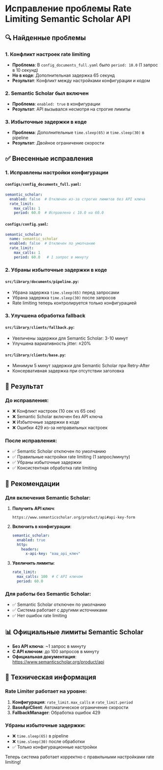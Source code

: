 # Исправление проблемы Rate Limiting Semantic Scholar API

## 🔍 Найденные проблемы

### 1. **Конфликт настроек rate limiting**
- **Проблема**: В `config_documents_full.yaml` было `period: 10.0` (1 запрос в 10 секунд)
- **Но в коде**: Дополнительная задержка 65 секунд
- **Результат**: Конфликт между настройками конфигурации и кодом

### 2. **Semantic Scholar был включен**
- **Проблема**: `enabled: true` в конфигурации
- **Результат**: API вызывался несмотря на строгие лимиты

### 3. **Избыточные задержки в коде**
- **Проблема**: Дополнительные `time.sleep(65)` и `time.sleep(30)` в pipeline
- **Результат**: Двойное ограничение скорости

## ✅ Внесенные исправления

### 1. **Исправлены настройки конфигурации**

#### `configs/config_documents_full.yaml`:
```yaml
semantic_scholar:
  enabled: false  # Отключен из-за строгих лимитов без API ключа
  rate_limit:
    max_calls: 1
    period: 60.0  # Исправлено с 10.0 на 60.0
```

#### `configs/config.yaml`:
```yaml
semantic_scholar:
  name: semantic_scholar
  enabled: false  # Отключен по умолчанию
  rate_limit:
    max_calls: 1
    period: 60.0   # 1 запрос в минуту
```

### 2. **Убраны избыточные задержки в коде**

#### `src/library/documents/pipeline.py`:
- Убрана задержка `time.sleep(65)` перед запросами
- Убрана задержка `time.sleep(30)` после запросов
- Rate limiting теперь контролируется только конфигурацией

### 3. **Улучшена обработка fallback**

#### `src/library/clients/fallback.py`:
- Увеличены задержки для Semantic Scholar: 3-10 минут
- Улучшена вариативность jitter: ±20%

#### `src/library/clients/base.py`:
- Минимум 5 минут задержки для Semantic Scholar при Retry-After
- Консервативная задержка при отсутствии заголовка

## 🎯 Результат

### До исправления:
- ❌ Конфликт настроек (10 сек vs 65 сек)
- ❌ Semantic Scholar включен без API ключа
- ❌ Избыточные задержки в коде
- ❌ Ошибки 429 из-за неправильных настроек

### После исправления:
- ✅ Semantic Scholar отключен по умолчанию
- ✅ Правильные настройки rate limiting (1 запрос/минуту)
- ✅ Убраны избыточные задержки
- ✅ Консистентная обработка rate limiting

## 🚀 Рекомендации

### Для включения Semantic Scholar:

1. **Получить API ключ**:
   ```
   https://www.semanticscholar.org/product/api#api-key-form
   ```

2. **Включить в конфигурации**:
   ```yaml
   semantic_scholar:
     enabled: true
     http:
       headers:
         x-api-key: "ваш_api_ключ"
   ```

3. **Увеличить лимиты**:
   ```yaml
   rate_limit:
     max_calls: 100  # С API ключом
     period: 60.0
   ```

### Для работы без Semantic Scholar:
- ✅ Semantic Scholar отключен по умолчанию
- ✅ Система работает с другими источниками
- ✅ Нет ошибок rate limiting

## 📊 Официальные лимиты Semantic Scholar

- **Без API ключа**: ~1 запрос в минуту
- **С API ключом**: до 100 запросов в минуту
- **Официальная документация**: https://www.semanticscholar.org/product/api

## 🔧 Техническая информация

### Rate Limiter работает на уровне:
1. **Конфигурация**: `rate_limit.max_calls` и `rate_limit.period`
2. **BaseApiClient**: Автоматическое ограничение скорости
3. **FallbackManager**: Обработка ошибок 429

### Убраны избыточные задержки:
- ❌ `time.sleep(65)` в pipeline
- ❌ `time.sleep(30)` после обработки
- ✅ Только конфигурационные настройки

Теперь система работает корректно с правильными настройками rate limiting!
